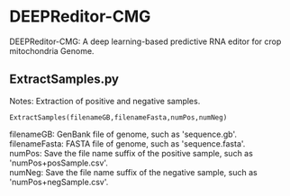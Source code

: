 # DEEPReditor-CMG
DEEPReditor-CMG: A deep learning-based predictive RNA editor for crop mitochondria Genome. 

## ExtractSamples.py
Notes: Extraction of positive and negative samples.
```
ExtractSamples(filenameGB,filenameFasta,numPos,numNeg)
```
filenameGB: GenBank file of genome, such as 'sequence.gb'.<br> 
filenameFasta: FASTA file of genome, such as 'sequence.fasta'.<br> 
numPos: Save the file name suffix of the positive sample, such as 'numPos+posSample.csv'.<br> 
numNeg: Save the file name suffix of the negative sample, such as 'numPos+negSample.csv'.<br> 
